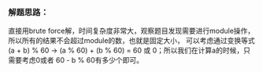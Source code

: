 ### 解题思路：
直接用brute force解，时间复杂度非常大，观察题目发现需要进行module操作，所以所有的结果不会超过module的数，也就是固定大小，
可以考虑通过变换等式 (a + b) % 60 -> (a % 60) + (b % 60) = 60 或 0；所以我们在计算a的时候，只需要考虑0或者
60 - b % 60有多少个即可。